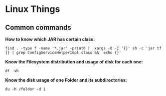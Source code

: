 # Linux Things

## Common commands

**How to know which JAR has certain class:**
```
find . -type f -name '*.jar' -print0 |  xargs -0 -I '{}' sh -c 'jar tf {} | grep ConfigServiceHelperImpl.class &&  echo {}'
```
  
  
  
**Know the __Filesystem__ distribution and usage of disk for each one:**
```
df -vh
```
  
  
  
**Know the disk usage of one __Folder__ and its subdirectories:**
```
du -h /folder -d 1
```
